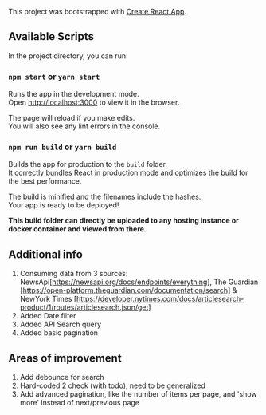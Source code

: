 
This project was bootstrapped with [Create React App](https://github.com/facebook/create-react-app).

## Available Scripts

In the project directory, you can run:

### `npm start` or `yarn start`

Runs the app in the development mode.\
Open [http://localhost:3000](http://localhost:3000) to view it in the browser.

The page will reload if you make edits.\
You will also see any lint errors in the console.

### `npm run build` or `yarn build`

Builds the app for production to the `build` folder.\
It correctly bundles React in production mode and optimizes the build for the best performance.

The build is minified and the filenames include the hashes.\
Your app is ready to be deployed!

**This build folder can directly be uploaded to any hosting instance or docker container and viewed from there.**


## Additional info
1. Consuming data from 3 sources: NewsApi[https://newsapi.org/docs/endpoints/everything], The Guardian [https://open-platform.theguardian.com/documentation/search] & NewYork Times [https://developer.nytimes.com/docs/articlesearch-product/1/routes/articlesearch.json/get]
2. Added Date filter
3. Added API Search query
4. Added basic pagination

## Areas of improvement
1. Add debounce for search
2. Hard-coded 2 check (with todo), need to be generalized
3. Add advanced pagination, like the number of items per page, and 'show more' instead of next/previous page
